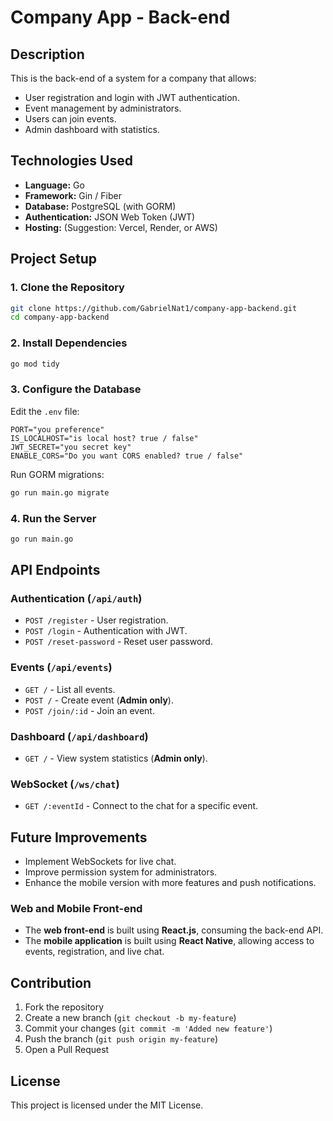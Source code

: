 # Company App - Back-end

## Description
This is the back-end of a system for a company that allows:
- User registration and login with JWT authentication.
- Event management by administrators.
- Users can join events.
- Admin dashboard with statistics.

## Technologies Used
- **Language:** Go
- **Framework:** Gin / Fiber
- **Database:** PostgreSQL (with GORM)
- **Authentication:** JSON Web Token (JWT)
- **Hosting:** (Suggestion: Vercel, Render, or AWS)

## Project Setup

### 1. Clone the Repository
```sh
git clone https://github.com/GabrielNat1/company-app-backend.git
cd company-app-backend
```

### 2. Install Dependencies
```sh
go mod tidy
```

### 3. Configure the Database
Edit the `.env` file:
```env
PORT="you preference"
IS_LOCALHOST="is local host? true / false"
JWT_SECRET="you secret key"
ENABLE_CORS="Do you want CORS enabled? true / false"
```

Run GORM migrations:
```sh
go run main.go migrate
```

### 4. Run the Server
```sh
go run main.go
```

## API Endpoints

### **Authentication** (`/api/auth`)
- `POST /register` - User registration.
- `POST /login` - Authentication with JWT.
- `POST /reset-password` - Reset user password.

### **Events** (`/api/events`)
- `GET /` - List all events.
- `POST /` - Create event (**Admin only**).
- `POST /join/:id` - Join an event.

### **Dashboard** (`/api/dashboard`)
- `GET /` - View system statistics (**Admin only**).

### **WebSocket** (`/ws/chat`)
- `GET /:eventId` - Connect to the chat for a specific event.


## Future Improvements
- Implement WebSockets for live chat.
- Improve permission system for administrators.
- Enhance the mobile version with more features and push notifications.
### Web and Mobile Front-end
- The **web front-end** is built using **React.js**, consuming the back-end API.
- The **mobile application** is built using **React Native**, allowing access to events, registration, and live chat.

## Contribution
1. Fork the repository
2. Create a new branch (`git checkout -b my-feature`)
3. Commit your changes (`git commit -m 'Added new feature'`)
4. Push the branch (`git push origin my-feature`)
5. Open a Pull Request

## License
This project is licensed under the MIT License.

